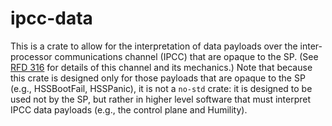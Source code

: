 # ipcc-data

This is a crate to allow for the interpretation of data payloads over the
inter-processor communications channel (IPCC) that are opaque to the SP.  (See
<a href="https://rfd.shared.oxide.computer/rfd/0316">RFD 316</a> for details of
this channel and its mechanics.)  Note that because this crate is designed only
for those payloads that are opaque to the SP (e.g., HSSBootFail, HSSPanic), it
is not a `no-std` crate:  it is designed to be used not by the SP, but rather
in higher level software that must interpret IPCC data payloads (e.g., the
control plane and Humility).

